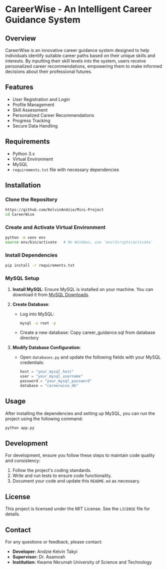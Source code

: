 # CareerWise - An Intelligent Career Guidance System

## Overview
CareerWise is an innovative career guidance system designed to help individuals identify suitable career paths based on their unique skills and interests. By inputting their skill levels into the system, users receive personalized career recommendations, empowering them to make informed decisions about their professional futures.

## Features
- User Registration and Login
- Profile Management
- Skill Assessment
- Personalized Career Recommendations
- Progress Tracking
- Secure Data Handling

## Requirements
- Python 3.x
- Virtual Environment
- MySQL
- `requirements.txt` file with necessary dependencies

## Installation

### Clone the Repository
```bash
https://github.com/KelvinAndzie/Mini-Project
cd CareerWise
```

### Create and Activate Virtual Environment
```bash
python -m venv env
source env/bin/activate   # On Windows, use `env\Scripts\activate`
```

### Install Dependencies
```bash
pip install -r requirements.txt
```

### MySQL Setup
1. **Install MySQL**: Ensure MySQL is installed on your machine. You can download it from [MySQL Downloads](https://dev.mysql.com/downloads/).

2. **Create Database**:
   - Log into MySQL:
     ```bash
     mysql -u root -p
     ```
   - Create a new database:
     Copy career_guidance.sql from database directory

3. **Modify Database Configuration**:
   - Open `databases.py` and update the following fields with your MySQL credentials:
     ```python
     host = "your_mysql_host"
     user = "your_mysql_username"
     password = "your_mysql_password"
     database = "careerwise_db"
     ```

## Usage
After installing the dependencies and setting up MySQL, you can run the project using the following command:
```bash
python app.py
```

## Development
For development, ensure you follow these steps to maintain code quality and consistency:
1. Follow the project's coding standards.
2. Write and run tests to ensure code functionality.
3. Document your code and update this `README.md` as necessary.

## License
This project is licensed under the MIT License. See the `LICENSE` file for details.

## Contact
For any questions or feedback, please contact:
- **Developer:** Andzie Kelvin Takyi
- **Supervisor:** Dr. Asamoah
- **Institution:** Kwame Nkrumah University of Science and Technology
